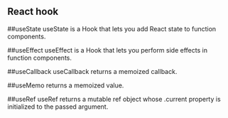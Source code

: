 ## React hook 

##useState
useState is a Hook that lets you add React state to function components.

##useEffect
useEffect is a Hook that lets you perform side effects in function components.

##useCallback
useCallback returns a memoized callback.

##useMemo
returns a memoized value.

##useRef
useRef returns a mutable ref object whose .current property is initialized to the passed argument.
